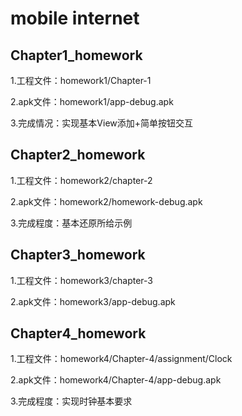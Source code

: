 # mobile internet

## Chapter1_homework

1.工程文件：homework1/Chapter-1

2.apk文件：homework1/app-debug.apk

3.完成情况：实现基本View添加+简单按钮交互



## Chapter2_homework

1.工程文件：homework2/chapter-2

2.apk文件：homework2/homework-debug.apk

3.完成程度：基本还原所给示例



## Chapter3_homework

1.工程文件：homework3/chapter-3

2.apk文件：homework3/app-debug.apk



## Chapter4_homework

1.工程文件：homework4/Chapter-4/assignment/Clock

2.apk文件：homework4/Chapter-4/app-debug.apk

3.完成程度：实现时钟基本要求

